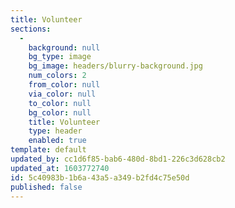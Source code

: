 ```yaml
---
title: Volunteer
sections:
  -
    background: null
    bg_type: image
    bg_image: headers/blurry-background.jpg
    num_colors: 2
    from_color: null
    via_color: null
    to_color: null
    bg_color: null
    title: Volunteer
    type: header
    enabled: true
template: default
updated_by: cc1d6f85-bab6-480d-8bd1-226c3d628cb2
updated_at: 1603772740
id: 5c40983b-1b6a-43a5-a349-b2fd4c75e50d
published: false
---
```

